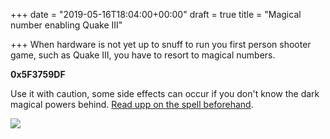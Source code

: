 +++
date = "2019-05-16T18:04:00+00:00"
draft = true
title = "Magical number enabling Quake III"

+++
When hardware is not yet up to snuff to run you first person shooter game, such as Quake III, you have to resort to magical numbers.

**0x5F3759DF**

Use it with caution, some side effects can occur if you don't know the dark magical powers behind. [Read upp on the spell beforehand](https://en.wikipedia.org/wiki/Fast_inverse_square_root).

![](/uploads/quake_magical_number.png)